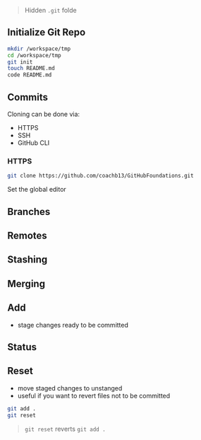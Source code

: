 
> Hidden `.git` folde


## Initialize Git Repo

```sh
mkdir /workspace/tmp
cd /workspace/tmp
git init
touch README.md
code README.md


```

## Commits

Cloning can be done via:

- HTTPS
- SSH
- GitHub CLI



### HTTPS

```sh
git clone https://github.com/coachb13/GitHubFoundations.git
```

Set the global editor



## Branches



## Remotes


## Stashing



## Merging


## Add

- stage changes ready to be committed


## Status


## Reset
- move staged changes to unstanged
- useful if you want to revert files not to be committed

```sh
git add .
git reset
```
> `git reset` reverts `git add .`